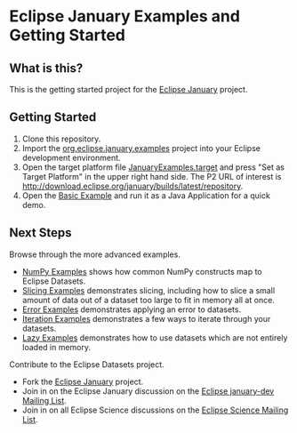 # Eclipse January Examples and Getting Started

## What is this?

This is the getting started project for the [Eclipse January](https://github.com/eclipse/january) project.

## Getting Started

1. Clone this repository.
1. Import the [org.eclipse.january.examples](/org.eclipse.january.examples) project into your Eclipse development environment.
1. Open the target platform file [JanuaryExamples.target](/org.eclipse.january.examples/JanuaryExamples.target) and press "Set as Target Platform" in the upper right hand side. The P2 URL of interest is http://download.eclipse.org/january/builds/latest/repository.
1. Open the [Basic Example](/org.eclipse.january.examples/src/org/eclipse/january/examples/dataset/BasicExample.java) and run it as a Java Application for a quick demo.

## Next Steps

Browse through the more advanced examples.
- [NumPy Examples](/org.eclipse.january.examples/src/org/eclipse/january/examples/dataset/NumpyExamples.java) shows how common NumPy constructs map to Eclipse Datasets.
- [Slicing Examples](/org.eclipse.january.examples/src/org/eclipse/january/examples/dataset/SlicingExamples.java) demonstrates slicing, including how to slice a small amount of data out of a dataset too large to fit in memory all at once.
- [Error Examples](/org.eclipse.january.examples/src/org/eclipse/january/examples/dataset/ErrorExamples.java) demonstrates applying an error to datasets.
- [Iteration Examples](/org.eclipse.january.examples/src/org/eclipse/january/examples/dataset/IterationExamples.java) demonstrates a few ways to iterate through your datasets.
- [Lazy Examples](/org.eclipse.january.examples/src/org/eclipse/january/examples/dataset/LazyExamples.java) demonstrates how to use datasets which are not entirely loaded in memory.

Contribute to the Eclipse Datasets project.
- Fork the [Eclipse January](https://github.com/eclipse/january) project.
- Join in on the Eclipse January discussion on the [Eclipse january-dev Mailing List](https://dev.eclipse.org/mailman/listinfo/january-dev).
- Join in on all Eclipse Science discussions on the [Eclipse Science Mailing List](https://dev.eclipse.org/mailman/listinfo/science-iwg).
